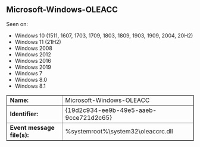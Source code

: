 ## Microsoft-Windows-OLEACC

Seen on:
* Windows 10 (1511, 1607, 1703, 1709, 1803, 1809, 1903, 1909, 2004, 20H2)
* Windows 11 (21H2)
* Windows 2008
* Windows 2012
* Windows 2016
* Windows 2019
* Windows 7
* Windows 8.0
* Windows 8.1

<table border="1" class="docutils">
  <tbody>
    <tr>
      <td><b>Name:</b></td>
      <td>Microsoft-Windows-OLEACC</td>
    </tr>
    <tr>
      <td><b>Identifier:</b></td>
      <td>{19d2c934-ee9b-49e5-aaeb-9cce721d2c65}</td>
    </tr>
    <tr>
      <td><b>Event message file(s):</b></td>
      <td>%systemroot%\system32\oleaccrc.dll</td>
    </tr>
  </tbody>
</table>

&nbsp;

